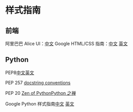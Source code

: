 # 样式指南

## 前端
阿里巴巴 Alice UI：[中文](http://aliceui.org/docs/rule.html)
Google HTML/CSS 指南：[中文](http://lingyu.wang/2014/05/04/google-style-guide/)
[英文](https://google-styleguide.googlecode.com/svn/trunk/htmlcssguide.xml)


## Python
PEP8[中文]()[英文]()

PEP 257 [docstring conventions](http://legacy.python.org/dev/peps/pep-0257/)

PEP 20 [Zen of Python](http://legacy.python.org/dev/peps/pep-0020/)[Python 之禅]()

Google Python 样式指南[中文]()
[英文]()
